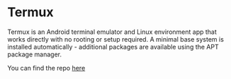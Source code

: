 # Termux

Termux is an Android terminal emulator and Linux environment app that works directly with no rooting or setup required. A minimal base system is installed automatically - additional packages are available using the APT package manager.

You can find the repo [here](https://github.com/termux/termux-app)
